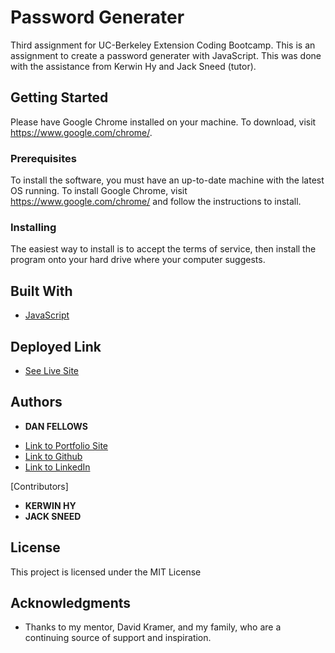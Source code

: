 # Password Generater

Third assignment for UC-Berkeley Extension Coding Bootcamp. This is an assignment to create a password generater with JavaScript. This was done with the assistance from Kerwin Hy and Jack Sneed (tutor).

## Getting Started

Please have Google Chrome installed on your machine. To download, visit https://www.google.com/chrome/.

### Prerequisites

To install the software, you must have an up-to-date machine with the latest OS running. To install Google Chrome, visit https://www.google.com/chrome/ and follow the instructions to install.

### Installing

The easiest way to install is to accept the terms of service, then install the program onto your hard drive where your computer suggests.

## Built With

* [JavaScript](https://developer.mozilla.org/en-US/docs/Web/JavaScript)

## Deployed Link

* [See Live Site](https://dfel08.github.io/password-generater/)


## Authors

* **DAN FELLOWS**

- [Link to Portfolio Site](https://dfel08.github.io/Responsive-Portfolio/)
- [Link to Github](https://github.com/dfel08)
- [Link to LinkedIn](https://www.linkedin.com/in/dan-fellows-ba88a041/)

[Contributors]

* **KERWIN HY**
* **JACK SNEED**

## License

This project is licensed under the MIT License 

## Acknowledgments

* Thanks to my mentor, David Kramer, and my family, who are a continuing source of support and inspiration.
